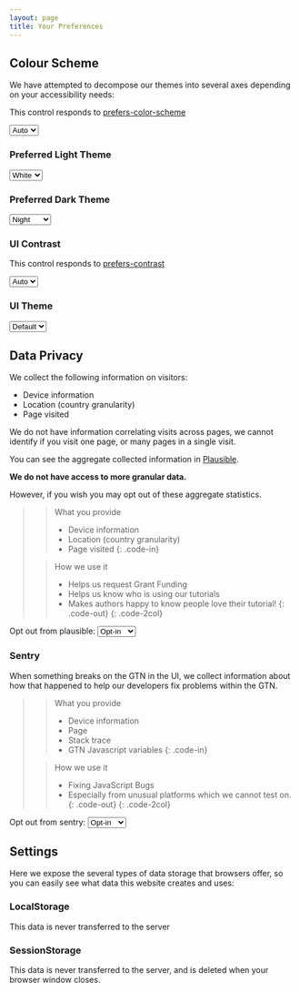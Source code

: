 ```yaml
---
layout: page
title: Your Preferences
---
```


## Colour Scheme

We have attempted to decompose our themes into several axes depending on your accessibility needs:

This control responds to [prefers-color-scheme](https://developer.mozilla.org/en-US/docs/Web/CSS/@media/prefers-color-scheme)

<select class="form-control theme-control" id="brightness" onchange="savePrefs()">
	<option value="auto">Auto</option>
	<option value="light">Light</option>
	<option value="dark">Dark</option>
</select>


### Preferred Light Theme

<select class="form-control theme-control" id="light_theme" onchange="savePrefs()">
	<option value="white">White</option>
	<option value="yellow">Paper</option>
</select>

### Preferred Dark Theme

<select class="form-control theme-control" id="dark_theme" onchange="savePrefs()">
	<option value="night">Night</option>
	<option value="midnight">Midnight</option>
</select>

### UI Contrast

This control responds to [prefers-contrast](https://developer.mozilla.org/en-US/docs/Web/CSS/@media/prefers-contrast)

<select class="form-control theme-control" id="contrast" onchange="savePrefs()">
	<option value="auto">Auto</option>
	<option value="low">Low</option>
	<option value="high">High</option>
</select>


### UI Theme

<select class="form-control theme-control" id="theme" onchange="savePrefs()">
	<option value="default">Default</option>
	<option value="rainbow">🌈</option>
	<option value="blm">✊🏿</option>
	<option value="halloween">🎃</option>
	<option value="progress">🏳️‍🌈</option>
	<option value="trans">🏳️‍⚧️ </option>
	<option value="straya">🇦🇺</option>
</select>


<script>
function savePrefs() {
	// Convert this into a hash
	var prefs = {};
	[...document.querySelectorAll(".theme-control")]
		.map(x => { return [x.id, x.value]})
		.forEach(x => { prefs[x[0]] = x[1] })
	gtnLocalSet('theme2', JSON.stringify(prefs))
	processTheme2();
}

function restorePrefs(){
	var prefs = JSON.parse(gtnLocalGet("theme2")) || {};
	Object.keys(prefs).forEach(k => {
		document.getElementById(k).value = prefs[k]
	})
	processTheme2();
}
restorePrefs();
</script>

## Data Privacy

We collect the following information on visitors:

- Device information
- Location (country granularity)
- Page visited

We do not have information correlating visits across pages, we cannot identify
if you visit one page, or many pages in a single visit.

You can see the aggregate collected information in
[Plausible](https://plausible.galaxyproject.eu/training.galaxyproject.org/). 

**We do not have access to more granular data.**

However, if you wish you may opt out of these aggregate statistics.

> > <code-in-title>What you provide</code-in-title>
> > - Device information
> > - Location (country granularity)
> > - Page visited
> {: .code-in}
> 
> > <code-out-title>How we use it</code-out-title>
> > - Helps us request Grant Funding
> > - Helps us know who is using our tutorials
> > - Makes authors happy to know people love their tutorial!
> {: .code-out}
{: .code-2col}

Opt out from plausible:
<select class="form-control privacy-control" id="plausible-opt-out" onchange="savePrivacy()">
	<option value="opt-in">Opt-in</option>
	<option value="opt-out">Opt-out</option>
</select>

### Sentry

When something breaks on the GTN in the UI, we collect information about how that happened to help our developers fix problems within the GTN.

> > <code-in-title>What you provide</code-in-title>
> > - Device information
> > - Page
> > - Stack trace
> > - GTN Javascript variables
> {: .code-in}
> 
> > <code-out-title>How we use it</code-out-title>
> > - Fixing JavaScript Bugs
> > - Especially from unusual platforms which we cannot test on.
> {: .code-out}
{: .code-2col}

Opt out from sentry:
<select class="form-control privacy-control" id="sentry-opt-out" onchange="savePrivacy()">
	<option value="opt-in">Opt-in</option>
	<option value="opt-out">Opt-out</option>
</select>


<script>
function savePrivacy() {
	gtnLocalSet('sentry-opt-out', document.getElementById("sentry-opt-out").value)
	gtnLocalSet('plausible-opt-out', document.getElementById("plausible-opt-out").value)
}
// restore from prefs
document.getElementById("sentry-opt-out").value = gtnLocalGet("sentry-opt-out") || "opt-in";
document.getElementById("plausible-opt-out").value = gtnLocalGet("plausible-opt-out") || "opt-in";
</script>

## Settings

Here we expose the several types of data storage that browsers offer, so you can easily see what data this website creates and uses:

### LocalStorage

This data is never transferred to the server

<dl id="settings-data">
</dl>

<script>
let gtnSettingsKeys = Object.keys(window.localStorage);
gtnSettingsKeys.sort()
gtnSettingsKeys.forEach(k => {
	// Add a row to the table with this key/value
	var dt = document.createElement("dt");
	var dd = document.createElement("dd");
	dt.innerHTML = `${k}`;
	dd.innerHTML = `<code>${window.localStorage[k]}</code>`;
	document.getElementById("settings-data").appendChild(dt);
	document.getElementById("settings-data").appendChild(dd);
})
</script>

### SessionStorage

This data is never transferred to the server, and is deleted when your browser window closes.

<dl id="session-data">
</dl>

<script>
let gtnSessionKeys = Object.keys(window.sessionStorage);
gtnSessionKeys.sort()
gtnSessionKeys.forEach(k => {
	// Add a row to the table with this key/value
	var dt = document.createElement("dt");
	var dd = document.createElement("dd");
	dt.innerHTML = `${k}`;
	dd.innerHTML = `<code>${window.sessionStorage[k]}</code>`;
	document.getElementById("session-data").appendChild(dt);
	document.getElementById("session-data").appendChild(dd);
})
</script>

